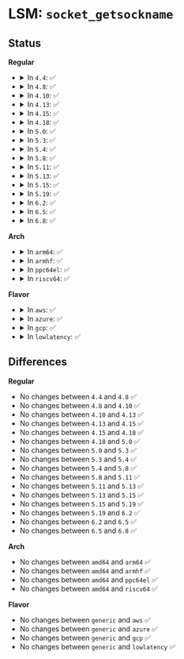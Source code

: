 # LSM: <code>socket_getsockname</code>

## Status
<b>Regular</b>
<ul>
<li>
<details>
<summary>In <code>4.4</code>: ✅</summary>

```c
int security_socket_getsockname(struct socket *sock);
```
</details>
</li>
<li>
<details>
<summary>In <code>4.8</code>: ✅</summary>

```c
int security_socket_getsockname(struct socket *sock);
```
</details>
</li>
<li>
<details>
<summary>In <code>4.10</code>: ✅</summary>

```c
int security_socket_getsockname(struct socket *sock);
```
</details>
</li>
<li>
<details>
<summary>In <code>4.13</code>: ✅</summary>

```c
int security_socket_getsockname(struct socket *sock);
```
</details>
</li>
<li>
<details>
<summary>In <code>4.15</code>: ✅</summary>

```c
int security_socket_getsockname(struct socket *sock);
```
</details>
</li>
<li>
<details>
<summary>In <code>4.18</code>: ✅</summary>

```c
int security_socket_getsockname(struct socket *sock);
```
</details>
</li>
<li>
<details>
<summary>In <code>5.0</code>: ✅</summary>

```c
int security_socket_getsockname(struct socket *sock);
```
</details>
</li>
<li>
<details>
<summary>In <code>5.3</code>: ✅</summary>

```c
int security_socket_getsockname(struct socket *sock);
```
</details>
</li>
<li>
<details>
<summary>In <code>5.4</code>: ✅</summary>

```c
int security_socket_getsockname(struct socket *sock);
```
</details>
</li>
<li>
<details>
<summary>In <code>5.8</code>: ✅</summary>

```c
int security_socket_getsockname(struct socket *sock);
```
</details>
</li>
<li>
<details>
<summary>In <code>5.11</code>: ✅</summary>

```c
int security_socket_getsockname(struct socket *sock);
```
</details>
</li>
<li>
<details>
<summary>In <code>5.13</code>: ✅</summary>

```c
int security_socket_getsockname(struct socket *sock);
```
</details>
</li>
<li>
<details>
<summary>In <code>5.15</code>: ✅</summary>

```c
int security_socket_getsockname(struct socket *sock);
```
</details>
</li>
<li>
<details>
<summary>In <code>5.19</code>: ✅</summary>

```c
int security_socket_getsockname(struct socket *sock);
```
</details>
</li>
<li>
<details>
<summary>In <code>6.2</code>: ✅</summary>

```c
int security_socket_getsockname(struct socket *sock);
```
</details>
</li>
<li>
<details>
<summary>In <code>6.5</code>: ✅</summary>

```c
int security_socket_getsockname(struct socket *sock);
```
</details>
</li>
<li>
<details>
<summary>In <code>6.8</code>: ✅</summary>

```c
int security_socket_getsockname(struct socket *sock);
```
</details>
</li>
</ul>
<b>Arch</b>
<ul>
<li>
<details>
<summary>In <code>arm64</code>: ✅</summary>

```c
int security_socket_getsockname(struct socket *sock);
```
</details>
</li>
<li>
<details>
<summary>In <code>armhf</code>: ✅</summary>

```c
int security_socket_getsockname(struct socket *sock);
```
</details>
</li>
<li>
<details>
<summary>In <code>ppc64el</code>: ✅</summary>

```c
int security_socket_getsockname(struct socket *sock);
```
</details>
</li>
<li>
<details>
<summary>In <code>riscv64</code>: ✅</summary>

```c
int security_socket_getsockname(struct socket *sock);
```
</details>
</li>
</ul>
<b>Flavor</b>
<ul>
<li>
<details>
<summary>In <code>aws</code>: ✅</summary>

```c
int security_socket_getsockname(struct socket *sock);
```
</details>
</li>
<li>
<details>
<summary>In <code>azure</code>: ✅</summary>

```c
int security_socket_getsockname(struct socket *sock);
```
</details>
</li>
<li>
<details>
<summary>In <code>gcp</code>: ✅</summary>

```c
int security_socket_getsockname(struct socket *sock);
```
</details>
</li>
<li>
<details>
<summary>In <code>lowlatency</code>: ✅</summary>

```c
int security_socket_getsockname(struct socket *sock);
```
</details>
</li>
</ul>

## Differences
<b>Regular</b>
<ul>
<li>
No changes between <code>4.4</code> and <code>4.8</code> ✅
</li>
<li>
No changes between <code>4.8</code> and <code>4.10</code> ✅
</li>
<li>
No changes between <code>4.10</code> and <code>4.13</code> ✅
</li>
<li>
No changes between <code>4.13</code> and <code>4.15</code> ✅
</li>
<li>
No changes between <code>4.15</code> and <code>4.18</code> ✅
</li>
<li>
No changes between <code>4.18</code> and <code>5.0</code> ✅
</li>
<li>
No changes between <code>5.0</code> and <code>5.3</code> ✅
</li>
<li>
No changes between <code>5.3</code> and <code>5.4</code> ✅
</li>
<li>
No changes between <code>5.4</code> and <code>5.8</code> ✅
</li>
<li>
No changes between <code>5.8</code> and <code>5.11</code> ✅
</li>
<li>
No changes between <code>5.11</code> and <code>5.13</code> ✅
</li>
<li>
No changes between <code>5.13</code> and <code>5.15</code> ✅
</li>
<li>
No changes between <code>5.15</code> and <code>5.19</code> ✅
</li>
<li>
No changes between <code>5.19</code> and <code>6.2</code> ✅
</li>
<li>
No changes between <code>6.2</code> and <code>6.5</code> ✅
</li>
<li>
No changes between <code>6.5</code> and <code>6.8</code> ✅
</li>
</ul>
<b>Arch</b>
<ul>
<li>
No changes between <code>amd64</code> and <code>arm64</code> ✅
</li>
<li>
No changes between <code>amd64</code> and <code>armhf</code> ✅
</li>
<li>
No changes between <code>amd64</code> and <code>ppc64el</code> ✅
</li>
<li>
No changes between <code>amd64</code> and <code>riscv64</code> ✅
</li>
</ul>
<b>Flavor</b>
<ul>
<li>
No changes between <code>generic</code> and <code>aws</code> ✅
</li>
<li>
No changes between <code>generic</code> and <code>azure</code> ✅
</li>
<li>
No changes between <code>generic</code> and <code>gcp</code> ✅
</li>
<li>
No changes between <code>generic</code> and <code>lowlatency</code> ✅
</li>
</ul>
